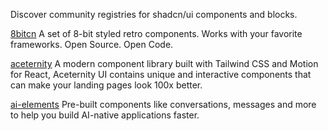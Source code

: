 Discover community registries for shadcn/ui components and blocks.

[8bitcn](/ui/shadcn/directories/8bitcn)
A set of 8-bit styled retro components. Works with your favorite frameworks. Open Source. Open Code.

[aceternity](/ui/shadcn/directories/aceternity)
A modern component library built with Tailwind CSS and Motion for React, Aceternity UI contains unique and interactive components that can make your landing pages look 100x better.

[ai-elements](ui/shadcn/directories/ai-elements)
Pre-built components like conversations, messages and more to help you build AI-native applications faster.